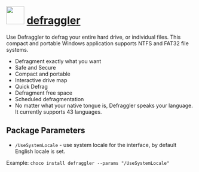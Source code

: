 # <img src="https://cdn.jsdelivr.net/gh/chocolatey/chocolatey-coreteampackages@edba4a5849ff756e767cba86641bea97ff5721fe/icons/defraggler.png" width="48" height="48"/> [defraggler](https://chocolatey.org/packages/defraggler)


Use Defraggler to defrag your entire hard drive, or individual files. This compact and portable Windows application supports NTFS and FAT32 file systems.

- Defragment exactly what you want
- Safe and Secure
- Compact and portable
- Interactive drive map
- Quick Defrag
- Defragment free space
- Scheduled defragmentation
- No matter what your native tongue is, Defraggler speaks your language. It currently supports 43 languages.

## Package Parameters

- `/UseSystemLocale` - use system locale for the interface, by default English locale is set.

Example: `choco install defraggler --params "/UseSystemLocale"`
